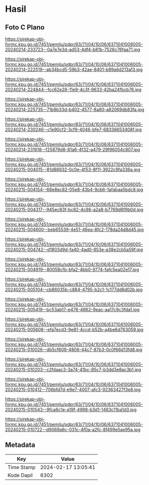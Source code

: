 # Hasil

## Foto C Plano

https://sirekap-obj-formc.kpu.go.id/7451/pemilu/pdpr/63/71/04/10/06/6371041006005-20240214-233723--0a7e7e3d-ad53-4df4-b81b-7526c76faa71.jpg

https://sirekap-obj-formc.kpu.go.id/7451/pemilu/pdpr/63/71/04/10/06/6371041006005-20240214-222519--ab34bcd5-59b3-42ae-8401-b89a6d213a13.jpg

https://sirekap-obj-formc.kpu.go.id/7451/pemilu/pdpr/63/71/04/10/06/6371041006005-20240214-224844--fcc62e28-11e9-4c3f-9633-42ba24fbcb76.jpg

https://sirekap-obj-formc.kpu.go.id/7451/pemilu/pdpr/63/71/04/10/06/6371041006005-20240214-225735--71b9b33d-b402-4577-8a80-a82069db83fa.jpg

https://sirekap-obj-formc.kpu.go.id/7451/pemilu/pdpr/63/71/04/10/06/6371041006005-20240214-230246--c1e90cf2-3cf9-4046-bfe7-68336653408f.jpg

https://sirekap-obj-formc.kpu.go.id/7451/pemilu/pdpr/63/71/04/10/06/6371041006005-20240214-231618--f25879d8-81a6-4f32-a479-29f96054c807.jpg

https://sirekap-obj-formc.kpu.go.id/7451/pemilu/pdpr/63/71/04/10/06/6371041006005-20240215-004015--81d88932-0c0e-4f53-8f11-3922c9fa336a.jpg

https://sirekap-obj-formc.kpu.go.id/7451/pemilu/pdpr/63/71/04/10/06/6371041006005-20240215-004154--68e8ec82-05e8-43b4-9cb6-1afabaa5bdc8.jpg

https://sirekap-obj-formc.kpu.go.id/7451/pemilu/pdpr/63/71/04/10/06/6371041006005-20240215-004317--945ec83f-bc82-4c86-a2a8-b7769d6f9b0d.jpg

https://sirekap-obj-formc.kpu.go.id/7451/pemilu/pdpr/63/71/04/10/06/6371041006005-20240215-004600--beb65539-4e51-46ea-8fc2-178da24d8d45.jpg

https://sirekap-obj-formc.kpu.go.id/7451/pemilu/pdpr/63/71/04/10/06/6371041006005-20240215-004742--d1803d9d-fa40-4ad0-853e-a38e2cb5a59f.jpg

https://sirekap-obj-formc.kpu.go.id/7451/pemilu/pdpr/63/71/04/10/06/6371041006005-20240215-004919--80058cfb-bfa2-4bb0-9774-fafc5ea02e17.jpg

https://sirekap-obj-formc.kpu.go.id/7451/pemilu/pdpr/63/71/04/10/06/6371041006005-20240215-005104--cb86035b-c884-4795-b2c1-1c177dd8d02b.jpg

https://sirekap-obj-formc.kpu.go.id/7451/pemilu/pdpr/63/71/04/10/06/6371041006005-20240215-005419--bc53ab17-e476-4862-9eac-aa17c9c3fda1.jpg

https://sirekap-obj-formc.kpu.go.id/7451/pemilu/pdpr/63/71/04/10/06/6371041006005-20240215-005608--efa7ecd3-9e81-4ccd-b52b-a4be6d763059.jpg

https://sirekap-obj-formc.kpu.go.id/7451/pemilu/pdpr/63/71/04/10/06/6371041006005-20240215-010026--db5cf609-4806-44c7-87b3-0c0f66d13fd8.jpg

https://sirekap-obj-formc.kpu.go.id/7451/pemilu/pdpr/63/71/04/10/06/6371041006005-20240215-010203--c2fdaac3-3a74-41bc-85c7-b3dd3e8ac3b1.jpg

https://sirekap-obj-formc.kpu.go.id/7451/pemilu/pdpr/63/71/04/10/06/6371041006005-20240215-010412--706bfd7d-e9e7-4007-afc3-92363427f3e8.jpg

https://sirekap-obj-formc.kpu.go.id/7451/pemilu/pdpr/63/71/04/10/06/6371041006005-20240215-010543--9fca6c1e-a19f-4998-b3d1-1483c11ba1d3.jpg

https://sirekap-obj-formc.kpu.go.id/7451/pemilu/pdpr/63/71/04/10/06/6371041006005-20240215-010722--d9069a6c-031c-4f0a-a2fc-8f499e5ae95a.jpg


## Metadata

| Key        | Value               |
| ---------- | ------------------- |
| Time Stamp | 2024-02-17 13:05:41 |
| Kode Dapil | 6302                |



